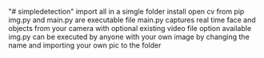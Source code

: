"# simpledetection" 
 import all in a simgle folder
 install open cv from pip
 img.py and main.py are executable file
 main.py captures real time face and objects from your camera with optional existing video file option available
 img.py can be executed by anyone with your own image by changing the name and importing your own pic to the folder
